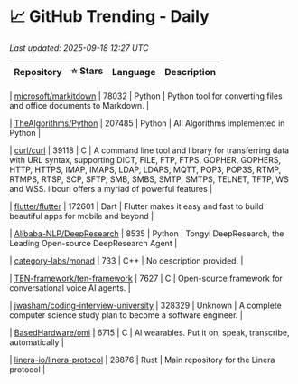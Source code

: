 # 📈 GitHub Trending - Daily

_Last updated: 2025-09-18 12:27 UTC_

| Repository | ⭐ Stars | Language | Description |
|------------|--------:|----------|-------------|

| [microsoft/markitdown](https://github.com/microsoft/markitdown) | 78032 | Python | Python tool for converting files and office documents to Markdown. |

| [TheAlgorithms/Python](https://github.com/TheAlgorithms/Python) | 207485 | Python | All Algorithms implemented in Python |

| [curl/curl](https://github.com/curl/curl) | 39118 | C | A command line tool and library for transferring data with URL syntax, supporting DICT, FILE, FTP, FTPS, GOPHER, GOPHERS, HTTP, HTTPS, IMAP, IMAPS, LDAP, LDAPS, MQTT, POP3, POP3S, RTMP, RTMPS, RTSP, SCP, SFTP, SMB, SMBS, SMTP, SMTPS, TELNET, TFTP, WS and WSS. libcurl offers a myriad of powerful features |

| [flutter/flutter](https://github.com/flutter/flutter) | 172601 | Dart | Flutter makes it easy and fast to build beautiful apps for mobile and beyond |

| [Alibaba-NLP/DeepResearch](https://github.com/Alibaba-NLP/DeepResearch) | 8535 | Python | Tongyi DeepResearch, the Leading Open-source DeepResearch Agent |

| [category-labs/monad](https://github.com/category-labs/monad) | 733 | C++ | No description provided. |

| [TEN-framework/ten-framework](https://github.com/TEN-framework/ten-framework) | 7627 | C | Open-source framework for conversational voice AI agents. |

| [jwasham/coding-interview-university](https://github.com/jwasham/coding-interview-university) | 328329 | Unknown | A complete computer science study plan to become a software engineer. |

| [BasedHardware/omi](https://github.com/BasedHardware/omi) | 6715 | C | AI wearables. Put it on, speak, transcribe, automatically |

| [linera-io/linera-protocol](https://github.com/linera-io/linera-protocol) | 28876 | Rust | Main repository for the Linera protocol |
